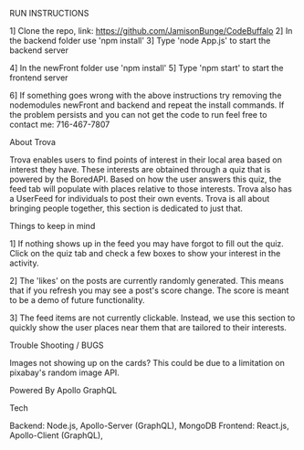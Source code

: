 


RUN INSTRUCTIONS

1] Clone the repo, link: https://github.com/JamisonBunge/CodeBuffalo
2] In the backend folder use 'npm install'
3] Type 'node App.js' to start the backend server

4] In the newFront folder use 'npm install'
5] Type 'npm start' to start the frontend server

6] If something goes wrong with the above instructions try removing the nodemodules
newFront and backend and repeat the install commands. If the problem persists and you can not
get the code to run feel free to contact me: 716-467-7807



About Trova

Trova enables users to find points of interest in their local area based on interest they have. These interests are obtained through a quiz that is powered by the BoredAPI. Based on how the user answers this quiz, the feed tab will populate with places relative to those interests. Trova also has a UserFeed for individuals to post their own events. Trova is all about bringing people together, this section is dedicated to just that.


Things to keep in mind

1] If nothing shows up in the feed you may have forgot to fill out the quiz. Click on the quiz tab and check a few boxes to show your interest in the activity.

2] The 'likes' on the posts are currently randomly generated. This means that if you refresh you may see a post's score change. The score is meant to be a demo of future functionality.

3] The feed items are not currently clickable. Instead, we use this section to quickly show the user places near them that are tailored to their interests.

Trouble Shooting /  BUGS

Images not showing up on the cards?
    This could be due to a limitation on pixabay's random image API.


Powered By Apollo GraphQL



Tech

Backend: Node.js, Apollo-Server (GraphQL), MongoDB
Frontend: React.js, Apollo-Client (GraphQL),
